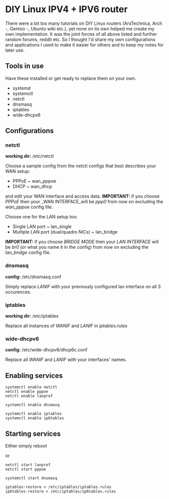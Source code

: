 # DIY Linux IPV4 + IPV6 router

There were a bit too many tutorials on DIY Linux routers (ArsTechnica, Arch -, Gentoo -, Ubuntu wiki etc.), yet none on its own helped me create my own implementation. It was the joint forces of all above listed and further random forums, reddit etc.
So I thought I'd share my own configurations and applications I used to make it easier for others and to keep my notes for later use.


## Tools in use

Have these installed or get ready to replace them on your own.

* systemd
* systemctl
* netctl
* dnsmasq
* iptables
* wide-dhcpv6


## Configurations

### netctl

**working dir:** /etc/netctl

Choose a sample config from the netctl configs that best describes your WAN setup:

* PPPoE ~ wan_pppoe
* DHCP ~ wan_dhcp

and edit your WAN interface and access data.
**IMPORTANT:**  if you choose _PPPoE_ then your _WAN INTERFACE_will be _ppp0_ from now on excluding the _wan_pppoe_ config file.


Choose one for the LAN setup too:

* Single LAN port ~ lan_single
* Multiple LAN port (dual/quadro NICs) ~ lan_bridge

**IMPORTANT:**  if you choose _BRIDGE MODE_ then your _LAN INTERFACE_ will be _br0_  (or what you name it in the config) from now on excluding the _lan_bridge_ config file.


### dnsmasq

**config:** /etc/dnsmasq.conf

Simply replace _LANIF_ with your previously configured lan interface on all 3 occurences.


### iptables

**working dir:** /etc/iptables

Replace all instances of _WANIF_ and _LANIF_ in _iptables.rules_


### wide-dhcpv6

**config:** /etc/wide-dhcpv6/dhcp6c.conf

Replace all _WANIF_ and _LANIF_ with your interfaces' names.




## Enabling services 

```
systemctl enable netctl
netctl enable pppoe
netctl enable lanprof

systemctl enable dnsmasq

systemctl enable iptables
systemctl enable ip6tables
```

## Starting services

Either simply reboot 

or 

```
netctl start lanprof
netctl start pppoe

systemctl start dnsmasq

iptables-restore < /etc/iptables/iptables.rules
ip6tables-restore < /etc/iptables/ip6tables.rules
```





